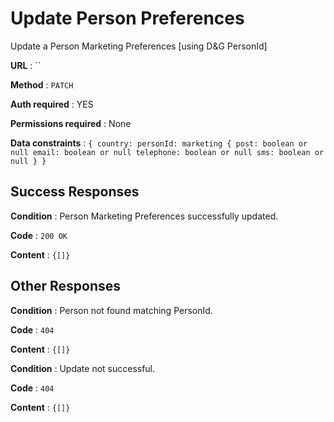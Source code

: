 # Update Person Preferences

Update a Person Marketing Preferences [using D&G PersonId]

**URL** : ``

**Method** : `PATCH`

**Auth required** : YES

**Permissions required** : None

**Data constraints** : `{
country:
personId:
marketing {
        post: boolean or null
        email: boolean or null
        telephone: boolean or null
        sms: boolean or null
}
}
`

## Success Responses

**Condition** : Person Marketing Preferences successfully updated.

**Code** : `200 OK`

**Content** : `{[]}`

## Other Responses

**Condition** : Person not found matching PersonId.

**Code** : `404`

**Content** : `{[]}`

**Condition** : Update not successful.

**Code** : `404`

**Content** : `{[]}`